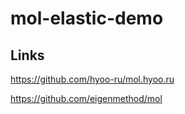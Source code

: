 # mol-elastic-demo

## Links

https://github.com/hyoo-ru/mol.hyoo.ru

https://github.com/eigenmethod/mol
